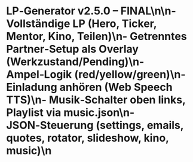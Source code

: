 # LP‑Generator v2.5.0 – FINAL\n\n- Vollständige LP (Hero, Ticker, Mentor, Kino, Teilen)\n- Getrenntes Partner‑Setup als Overlay (Werkzustand/Pending)\n- Ampel‑Logik (red/yellow/green)\n- Einladung anhören (Web Speech TTS)\n- Musik‑Schalter oben links, Playlist via music.json\n- JSON‑Steuerung (settings, emails, quotes, rotator, slideshow, kino, music)\n